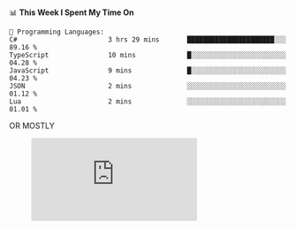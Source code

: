 <!--START_SECTION:waka-->
📊 **This Week I Spent My Time On** 

```text
💬 Programming Languages: 
C#                       3 hrs 29 mins       ██████████████████████░░░   89.16 % 
TypeScript               10 mins             █░░░░░░░░░░░░░░░░░░░░░░░░   04.28 % 
JavaScript               9 mins              █░░░░░░░░░░░░░░░░░░░░░░░░   04.23 % 
JSON                     2 mins              ░░░░░░░░░░░░░░░░░░░░░░░░░   01.12 % 
Lua                      2 mins              ░░░░░░░░░░░░░░░░░░░░░░░░░   01.01 % 
```


<!--END_SECTION:waka-->

OR MOSTLY

<figure><embed src="https://wakatime.com/share/@e8695584-87d3-4ecd-94ac-a08d0c6f6502/8d271e99-cc27-4065-94bc-f887ee312c74.svg"></embed></figure>

